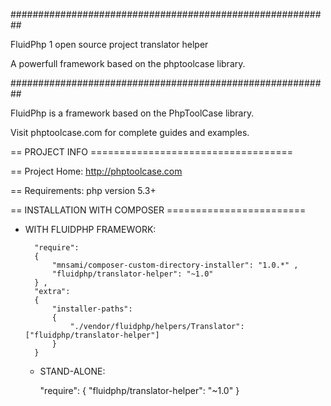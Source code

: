  
##########################################################

FluidPhp 1 open source project translator helper

A powerfull framework based on the phptoolcase library.

##########################################################

FluidPhp is a framework based on the PhpToolCase library.

Visit phptoolcase.com for complete guides and examples.

== PROJECT INFO ===================================

== Project Home: http://phptoolcase.com

== Requirements: php version 5.3+

== INSTALLATION WITH COMPOSER ========================

- WITH FLUIDPHP FRAMEWORK:

		"require": 
		{
			"mnsami/composer-custom-directory-installer": "1.0.*" ,
			"fluidphp/translator-helper": "~1.0"
		} ,
		"extra": 
		{
			"installer-paths": 
			{
				"./vendor/fluidphp/helpers/Translator": ["fluidphp/translator-helper"]
			}
		}
	
	- STAND-ALONE:
		
		"require": 
		{
			"fluidphp/translator-helper": "~1.0"
		}